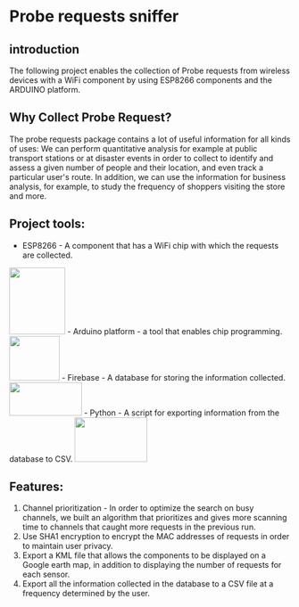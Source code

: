 # Probe requests sniffer

## introduction
The following project enables the collection of Probe requests from wireless devices with a WiFi component by using ESP8266 components and the ARDUINO platform.

## Why Collect Probe Request?
The probe requests package contains a lot of useful information for all kinds of uses:
We can perform quantitative analysis for example at public transport stations or at disaster events in order to collect to identify and assess a given number of people and their location, and even track a particular user's route.
In addition, we can use the information for business analysis, for example, to study the frequency of shoppers visiting the store and more.

## Project tools:
- ESP8266 - A component that has a WiFi chip with which the requests are collected.
<img src="https://user-images.githubusercontent.com/57191216/130618793-ce1d04dd-81c3-4684-9329-c0ed2e24ed27.png" width="100" height="120">
- Arduino platform - a tool that enables chip programming.
<img src="https://user-images.githubusercontent.com/57191216/130618791-7dc216e2-175b-415e-aec3-a65f4a176ca1.png" width="90" height="80">
- Firebase - A database for storing the information collected.
<img src="https://user-images.githubusercontent.com/57191216/130619865-687359f9-ae0e-40fa-b37b-c52c041a6b52.png" width="130" height="60">
- Python - A script for exporting information from the database to CSV.
<img src="https://user-images.githubusercontent.com/57191216/130619342-bff1c2fe-770d-47c3-90d9-b072e5b0184d.png" width="130" height="80">

## Features:
1. Channel prioritization - In order to optimize the search on busy channels, we built an algorithm that prioritizes and gives more scanning time to channels that caught more requests in the previous run.
2. Use SHA1 encryption to encrypt the MAC addresses of requests in order to maintain user privacy.
3. Export a KML file that allows the components to be displayed on a Google earth map, in addition to displaying the number of requests for each sensor.
4. Export all the information collected in the database to a CSV file at a frequency determined by the user.
